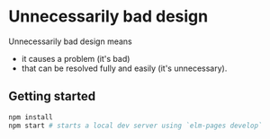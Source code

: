 # Unnecessarily bad design

Unnecessarily bad design means
- it causes a problem (it's bad)
- that can be resolved fully and easily (it's unnecessary).

## Getting started

```bash
npm install
npm start # starts a local dev server using `elm-pages develop`
```